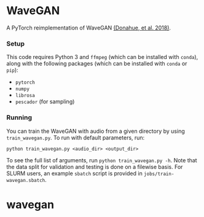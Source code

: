 # WaveGAN

A PyTorch reimplementation of WaveGAN
[(Donahue, et al. 2018)](https://arxiv.org/abs/1802.04208).


### Setup
This code requires Python 3 and `ffmpeg` (which can be installed with `conda`),
along with the following packages (which can be installed with `conda`  or `pip`):
* `pytorch`
* `numpy`
* `librosa`
* `pescador` (for sampling)


### Running
You can train the WaveGAN with audio from a given directory by using
`train_wavegan.py`. To run with default parameters, run:

`python train_wavegan.py <audio_dir> <output_dir>`

To see the full list of arguments, run `python train_wavegan.py -h`. Note that
the data split for validation and testing is done on a filewise basis. For SLURM
users, an example `sbatch` script is provided in `jobs/train-wavegan.sbatch`.
# wavegan
